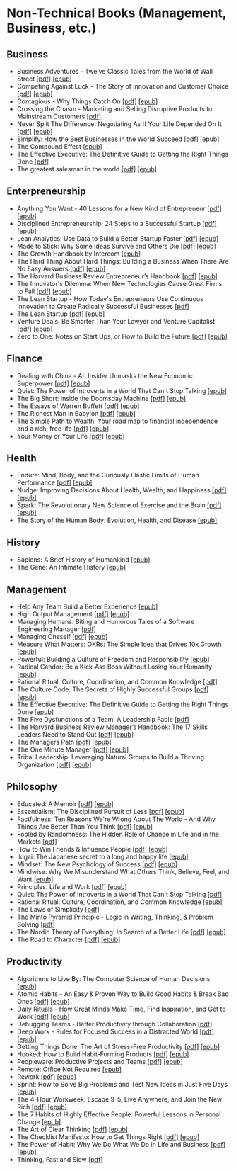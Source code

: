 # Non-Technical Books (Management, Business, etc.)

## Business

 - Business Adventures - Twelve Classic Tales from the World of Wall Street [[pdf]](https://github.com/ahmadassaf/books-library/blob/master/Misc.%20(Management,%20Business,%20etc.)/Business/Business%20Adventures%20-%20Twelve%20Classic%20Tales%20from%20the%20World%20of%20Wall%20Street.pdf) [[epub]](https://github.com/ahmadassaf/books-library/blob/master/Misc.%20(Management,%20Business,%20etc.)/Business/Business%20Adventures%20-%20Twelve%20Classic%20Tales%20from%20the%20World%20of%20Wall%20Street.epub)
 - Competing Against Luck - The Story of Innovation and Customer Choice [[pdf]](https://github.com/ahmadassaf/books-library/blob/master/Misc.%20(Management,%20Business,%20etc.)/Business/Competing%20Against%20Luck%20-%20The%20Story%20of%20Innovation%20and%20Customer%20Choice.pdf) [[epub]](https://github.com/ahmadassaf/books-library/blob/master/Misc.%20(Management,%20Business,%20etc.)/Business/Competing%20Against%20Luck%20-%20The%20Story%20of%20Innovation%20and%20Customer%20Choice.epub)
 - Contagious - Why Things Catch On [[pdf]](https://github.com/ahmadassaf/books-library/blob/master/Misc.%20(Management,%20Business,%20etc.)/Business/Contagious%20-%20Why%20Things%20Catch%20On.pdf) [[epub]](https://github.com/ahmadassaf/books-library/blob/master/Misc.%20(Management,%20Business,%20etc.)/Business/Contagious%20-%20Why%20Things%20Catch%20On.epub)
 - Crossing the Chasm - Marketing and Selling Disruptive Products to Mainstream Customers [[pdf]](https://github.com/ahmadassaf/books-library/blob/master/Misc.%20(Management,%20Business,%20etc.)/Business/Crossing%20the%20Chasm%20-%20Marketing%20and%20Selling%20Disruptive%20Products%20to%20Mainstream%20Customers.pdf)
 - Never Split The Difference: Negotiating As If Your Life Depended On It [[pdf]](https://github.com/ahmadassaf/books-library/blob/master/Misc.%20(Management,%20Business,%20etc.)/Business/Never%20Split%20The%20Difference:%20Negotiating%20As%20If%20Your%20Life%20Depended%20On%20It.pdf) [[epub]](https://github.com/ahmadassaf/books-library/blob/master/Misc.%20(Management,%20Business,%20etc.)/Business/Never%20Split%20The%20Difference:%20Negotiating%20As%20If%20Your%20Life%20Depended%20On%20It.epub)
 - Simplify: How the Best Businesses in the World Succeed [[pdf]](https://github.com/ahmadassaf/books-library/blob/master/Misc.%20(Management,%20Business,%20etc.)/Business/Simplify:%20How%20the%20Best%20Businesses%20in%20the%20World%20Succeed.pdf) [[epub]](https://github.com/ahmadassaf/books-library/blob/master/Misc.%20(Management,%20Business,%20etc.)/Business/Simplify:%20How%20the%20Best%20Businesses%20in%20the%20World%20Succeed.epub)
 - The Compound Effect [[epub]](https://github.com/ahmadassaf/books-library/blob/master/Misc.%20(Management,%20Business,%20etc.)/Business/The%20Compound%20Effect.epub)
 - The Effective Executive: The Definitive Guide to Getting the Right Things Done [[pdf]](https://github.com/ahmadassaf/books-library/blob/master/Misc.%20(Management,%20Business,%20etc.)/Business/The%20Effective%20Executive:%20The%20Definitive%20Guide%20to%20Getting%20the%20Right%20Things%20Done.pdf)
 - The greatest salesman in the world [[pdf]](https://github.com/ahmadassaf/books-library/blob/master/Misc.%20(Management,%20Business,%20etc.)/Business/The%20greatest%20salesman%20in%20the%20world.pdf) [[epub]](https://github.com/ahmadassaf/books-library/blob/master/Misc.%20(Management,%20Business,%20etc.)/Business/The%20greatest%20salesman%20in%20the%20world.epub)

## Enterpreneurship

 - Anything You Want - 40 Lessons for a New Kind of Entrepreneur [[pdf]](https://github.com/ahmadassaf/books-library/blob/master/Misc.%20(Management,%20Business,%20etc.)/Enterpreneurship/Anything%20You%20Want%20-%2040%20Lessons%20for%20a%20New%20Kind%20of%20Entrepreneur.pdf) [[epub]](https://github.com/ahmadassaf/books-library/blob/master/Misc.%20(Management,%20Business,%20etc.)/Enterpreneurship/Anything%20You%20Want%20-%2040%20Lessons%20for%20a%20New%20Kind%20of%20Entrepreneur.epub)
 - Disciplined Entrepreneurship: 24 Steps to a Successful Startup [[pdf]](https://github.com/ahmadassaf/books-library/blob/master/Misc.%20(Management,%20Business,%20etc.)/Enterpreneurship/Disciplined%20Entrepreneurship:%2024%20Steps%20to%20a%20Successful%20Startup.pdf) [[epub]](https://github.com/ahmadassaf/books-library/blob/master/Misc.%20(Management,%20Business,%20etc.)/Enterpreneurship/Disciplined%20Entrepreneurship:%2024%20Steps%20to%20a%20Successful%20Startup.epub)
 - Lean Analytics: Use Data to Build a Better Startup Faster [[pdf]](https://github.com/ahmadassaf/books-library/blob/master/Misc.%20(Management,%20Business,%20etc.)/Enterpreneurship/Lean%20Analytics:%20Use%20Data%20to%20Build%20a%20Better%20Startup%20Faster.pdf) [[epub]](https://github.com/ahmadassaf/books-library/blob/master/Misc.%20(Management,%20Business,%20etc.)/Enterpreneurship/Lean%20Analytics:%20Use%20Data%20to%20Build%20a%20Better%20Startup%20Faster.epub)
 - Made to Stick: Why Some Ideas Survive and Others Die [[pdf]](https://github.com/ahmadassaf/books-library/blob/master/Misc.%20(Management,%20Business,%20etc.)/Enterpreneurship/Made%20to%20Stick:%20Why%20Some%20Ideas%20Survive%20and%20Others%20Die.pdf) [[epub]](https://github.com/ahmadassaf/books-library/blob/master/Misc.%20(Management,%20Business,%20etc.)/Enterpreneurship/Made%20to%20Stick:%20Why%20Some%20Ideas%20Survive%20and%20Others%20Die.epub)
 - The Growth Handbook by Intercom [[epub]](https://github.com/ahmadassaf/books-library/blob/master/Misc.%20(Management,%20Business,%20etc.)/Enterpreneurship/The%20Growth%20Handbook%20by%20Intercom.epub)
 - The Hard Thing About Hard Things: Building a Business When There Are No Easy Answers [[pdf]](https://github.com/ahmadassaf/books-library/blob/master/Misc.%20(Management,%20Business,%20etc.)/Enterpreneurship/The%20Hard%20Thing%20About%20Hard%20Things:%20Building%20a%20Business%20When%20There%20Are%20No%20Easy%20Answers.pdf) [[epub]](https://github.com/ahmadassaf/books-library/blob/master/Misc.%20(Management,%20Business,%20etc.)/Enterpreneurship/The%20Hard%20Thing%20About%20Hard%20Things:%20Building%20a%20Business%20When%20There%20Are%20No%20Easy%20Answers.epub)
 - The Harvard Business Review Entrepreneur’s Handbook [[pdf]](https://github.com/ahmadassaf/books-library/blob/master/Misc.%20(Management,%20Business,%20etc.)/Enterpreneurship/The%20Harvard%20Business%20Review%20Entrepreneur’s%20Handbook.pdf) [[epub]](https://github.com/ahmadassaf/books-library/blob/master/Misc.%20(Management,%20Business,%20etc.)/Enterpreneurship/The%20Harvard%20Business%20Review%20Entrepreneur’s%20Handbook.epub)
 - The Innovator's Dilemma: When New Technologies Cause Great Firms to Fail [[pdf]](https://github.com/ahmadassaf/books-library/blob/master/Misc.%20(Management,%20Business,%20etc.)/Enterpreneurship/The%20Innovator's%20Dilemma:%20When%20New%20Technologies%20Cause%20Great%20Firms%20to%20Fail.pdf) [[epub]](https://github.com/ahmadassaf/books-library/blob/master/Misc.%20(Management,%20Business,%20etc.)/Enterpreneurship/The%20Innovator's%20Dilemma:%20When%20New%20Technologies%20Cause%20Great%20Firms%20to%20Fail.epub)
 - The Lean Startup - How Today's Entrepreneurs Use Continuous Innovation to Create Radically Successful Businesses [[pdf]](https://github.com/ahmadassaf/books-library/blob/master/Misc.%20(Management,%20Business,%20etc.)/Enterpreneurship/The%20Lean%20Startup%20-%20How%20Today's%20Entrepreneurs%20Use%20Continuous%20Innovation%20to%20Create%20Radically%20Successful%20Businesses.pdf)
 - The Lean Startup [[pdf]](https://github.com/ahmadassaf/books-library/blob/master/Misc.%20(Management,%20Business,%20etc.)/Enterpreneurship/The%20Lean%20Startup.pdf) [[epub]](https://github.com/ahmadassaf/books-library/blob/master/Misc.%20(Management,%20Business,%20etc.)/Enterpreneurship/The%20Lean%20Startup.epub)
 - Venture Deals: Be Smarter Than Your Lawyer and Venture Capitalist [[pdf]](https://github.com/ahmadassaf/books-library/blob/master/Misc.%20(Management,%20Business,%20etc.)/Enterpreneurship/Venture%20Deals:%20Be%20Smarter%20Than%20Your%20Lawyer%20and%20Venture%20Capitalist.pdf)  [[epub]](https://github.com/ahmadassaf/books-library/blob/master/Misc.%20(Management,%20Business,%20etc.)/Enterpreneurship/Venture%20Deals:%20Be%20Smarter%20Than%20Your%20Lawyer%20and%20Venture%20Capitalist.epub)
 - Zero to One: Notes on Start Ups, or How to Build the Future [[pdf]](https://github.com/ahmadassaf/books-library/blob/master/Misc.%20(Management,%20Business,%20etc.)/Enterpreneurship/Zero%20to%20One:%20Notes%20on%20Start%20Ups,%20or%20How%20to%20Build%20the%20Future.pdf) [[epub]](https://github.com/ahmadassaf/books-library/blob/master/Misc.%20(Management,%20Business,%20etc.)/Enterpreneurship/Zero%20to%20One:%20Notes%20on%20Start%20Ups,%20or%20How%20to%20Build%20the%20Future.epub)

## Finance

 - Dealing with China - An Insider Unmasks the New Economic Superpower [[pdf]](https://github.com/ahmadassaf/books-library/blob/master/Misc.%20(Management,%20Business,%20etc.)/Finance/Dealing%20with%20China%20-%20An%20Insider%20Unmasks%20the%20New%20Economic%20Superpower.pdf) [[epub]](https://github.com/ahmadassaf/books-library/blob/master/Misc.%20(Management,%20Business,%20etc.)/Finance/Dealing%20with%20China%20-%20An%20Insider%20Unmasks%20the%20New%20Economic%20Superpower.epub)
 - Quiet: The Power of Introverts in a World That Can't Stop Talking [[epub]](https://github.com/ahmadassaf/books-library/blob/master/Misc.%20(Management,%20Business,%20etc.)/Finance/Quiet:%20The%20Power%20of%20Introverts%20in%20a%20World%20That%20Can't%20Stop%20Talking.epub)
 - The Big Short: Inside the Doomsday Machine [[pdf]](https://github.com/ahmadassaf/books-library/blob/master/Misc.%20(Management,%20Business,%20etc.)/Finance/The%20Big%20Short:%20Inside%20the%20Doomsday%20Machine.pdf) [[epub]](https://github.com/ahmadassaf/books-library/blob/master/Misc.%20(Management,%20Business,%20etc.)/Finance/The%20Big%20Short:%20Inside%20the%20Doomsday%20Machine.epub)
 - The Essays of Warren Buffett [[pdf]](https://github.com/ahmadassaf/books-library/blob/master/Misc.%20(Management,%20Business,%20etc.)/Finance/The%20Essays%20of%20Warren%20Buffett.pdf) [[epub]](https://github.com/ahmadassaf/books-library/blob/master/Misc.%20(Management,%20Business,%20etc.)/Finance/The%20Essays%20of%20Warren%20Buffett.epub)
 - The Richest Man in Babylon [[pdf]](https://github.com/ahmadassaf/books-library/blob/master/Misc.%20(Management,%20Business,%20etc.)/Finance/The%20Richest%20Man%20in%20Babylon.pdf) [[epub]](https://github.com/ahmadassaf/books-library/blob/master/Misc.%20(Management,%20Business,%20etc.)/Finance/The%20Richest%20Man%20in%20Babylon.epub)
 - The Simple Path to Wealth: Your road map to financial independence and a rich, free life [[pdf]](https://github.com/ahmadassaf/books-library/blob/master/Misc.%20(Management,%20Business,%20etc.)/Finance/The%20Simple%20Path%20to%20Wealth:%20Your%20road%20map%20to%20financial%20independence%20and%20a%20rich,%20free%20life.pdf) [[epub]](https://github.com/ahmadassaf/books-library/blob/master/Misc.%20(Management,%20Business,%20etc.)/Finance/The%20Simple%20Path%20to%20Wealth:%20Your%20road%20map%20to%20financial%20independence%20and%20a%20rich,%20free%20life.epub)
 - Your Money or Your Life [[pdf]](https://github.com/ahmadassaf/books-library/blob/master/Misc.%20(Management,%20Business,%20etc.)/Finance/Your%20Money%20or%20Your%20Life.pdf) [[epub]](https://github.com/ahmadassaf/books-library/blob/master/Misc.%20(Management,%20Business,%20etc.)/Finance/Your%20Money%20or%20Your%20Life.epub)

## Health

 - Endure: Mind, Body, and the Curiously Elastic Limits of Human Performance [[pdf]](https://github.com/ahmadassaf/books-library/blob/master/Misc.%20(Management,%20Business,%20etc.)/Health/Endure:%20Mind,%20Body,%20and%20the%20Curiously%20Elastic%20Limits%20of%20Human%20Performance.pdf) [[epub]](https://github.com/ahmadassaf/books-library/blob/master/Misc.%20(Management,%20Business,%20etc.)/Health/Endure:%20Mind,%20Body,%20and%20the%20Curiously%20Elastic%20Limits%20of%20Human%20Performance.epub)
 - Nudge: Improving Decisions About Health, Wealth, and Happiness [[pdf]](https://github.com/ahmadassaf/books-library/blob/master/Misc.%20(Management,%20Business,%20etc.)/Health/Nudge:%20Improving%20Decisions%20About%20Health,%20Wealth,%20and%20Happiness.pdf) [[epub]](https://github.com/ahmadassaf/books-library/blob/master/Misc.%20(Management,%20Business,%20etc.)/Health/Nudge:%20Improving%20Decisions%20About%20Health,%20Wealth,%20and%20Happiness.epub)
 - Spark: The Revolutionary New Science of Exercise and the Brain [[pdf]](https://github.com/ahmadassaf/books-library/blob/master/Misc.%20(Management,%20Business,%20etc.)/Health/Spark:%20The%20Revolutionary%20New%20Science%20of%20Exercise%20and%20the%20Brain.pdf) [[epub]](https://github.com/ahmadassaf/books-library/blob/master/Misc.%20(Management,%20Business,%20etc.)/Health/Spark:%20The%20Revolutionary%20New%20Science%20of%20Exercise%20and%20the%20Brain.epub)
 - The Story of the Human Body: Evolution, Health, and Disease [[epub]](https://github.com/ahmadassaf/books-library/blob/master/Misc.%20(Management,%20Business,%20etc.)/Health/The%20Story%20of%20the%20Human%20Body:%20Evolution,%20Health,%20and%20Disease.epub)

## History

 - Sapiens: A Brief History of Humankind [[epub]](https://github.com/ahmadassaf/books-library/blob/master/Misc.%20(Management,%20Business,%20etc.)/History/Sapiens:%20A%20Brief%20History%20of%20Humankind.epub)
 - The Gene: An Intimate History [[epub]](https://github.com/ahmadassaf/books-library/blob/master/Misc.%20(Management,%20Business,%20etc.)/History/The%20Gene:%20An%20Intimate%20History.epub)

## Management

 - Help Any Team Build a Better Experience [[epub]](https://github.com/ahmadassaf/books-library/blob/master/Misc.%20(Management,%20Business,%20etc.)/Management/Help%20Any%20Team%20Build%20a%20Better%20Experience.epub)
 - High Output Management [[pdf]](https://github.com/ahmadassaf/books-library/blob/master/Misc.%20(Management,%20Business,%20etc.)/Management/High%20Output%20Management.pdf) [[epub]](https://github.com/ahmadassaf/books-library/blob/master/Misc.%20(Management,%20Business,%20etc.)/Management/High%20Output%20Management.epub)
 - Managing Humans: Biting and Humorous Tales of a Software Engineering Manager [[pdf]](https://github.com/ahmadassaf/books-library/blob/master/Misc.%20(Management,%20Business,%20etc.)/Management/Managing%20Humans:%20Biting%20and%20Humorous%20Tales%20of%20a%20Software%20Engineering%20Manager.pdf)
 - Managing Oneself [[pdf]](https://github.com/ahmadassaf/books-library/blob/master/Misc.%20(Management,%20Business,%20etc.)/Management/Managing%20Oneself.pdf) [[epub]](https://github.com/ahmadassaf/books-library/blob/master/Misc.%20(Management,%20Business,%20etc.)/Management/Managing%20Oneself.epub)
 - Measure What Matters: OKRs: The Simple Idea that Drives 10x Growth [[epub]](https://github.com/ahmadassaf/books-library/blob/master/Misc.%20(Management,%20Business,%20etc.)/Management/Measure%20What%20Matters:%20OKRs:%20The%20Simple%20Idea%20that%20Drives%2010x%20Growth.epub)
 - Powerful: Building a Culture of Freedom and Responsibility [[epub]](https://github.com/ahmadassaf/books-library/blob/master/Misc.%20(Management,%20Business,%20etc.)/Management/Powerful:%20Building%20a%20Culture%20of%20Freedom%20and%20Responsibility.epub)
 - Radical Candor: Be a Kick-Ass Boss Without Losing Your Humanity [[epub]](https://github.com/ahmadassaf/books-library/blob/master/Misc.%20(Management,%20Business,%20etc.)/Management/Radical%20Candor:%20Be%20a%20Kick-Ass%20Boss%20Without%20Losing%20Your%20Humanity.epub)
 - Rational Ritual: Culture, Coordination, and Common Knowledge [[pdf]](https://github.com/ahmadassaf/books-library/blob/master/Misc.%20(Management,%20Business,%20etc.)/Management/Rational%20Ritual:%20Culture,%20Coordination,%20and%20Common%20Knowledge.pdf)
 - The Culture Code: The Secrets of Highly Successful Groups [[pdf]](https://github.com/ahmadassaf/books-library/blob/master/Misc.%20(Management,%20Business,%20etc.)/Management/The%20Culture%20Code:%20The%20Secrets%20of%20Highly%20Successful%20Groups.pdf) [[epub]](https://github.com/ahmadassaf/books-library/blob/master/Misc.%20(Management,%20Business,%20etc.)/Management/The%20Culture%20Code:%20The%20Secrets%20of%20Highly%20Successful%20Groups.epub)
 - The Effective Executive: The Definitive Guide to Getting the Right Things Done [[epub]](https://github.com/ahmadassaf/books-library/blob/master/Misc.%20(Management,%20Business,%20etc.)/Management/The%20Effective%20Executive:%20The%20Definitive%20Guide%20to%20Getting%20the%20Right%20Things%20Done.epub)
 - The Five Dysfunctions of a Team: A Leadership Fable [[pdf]](https://github.com/ahmadassaf/books-library/blob/master/Misc.%20(Management,%20Business,%20etc.)/Management/The%20Five%20Dysfunctions%20of%20a%20Team:%20A%20Leadership%20Fable.pdf)
 - The Harvard Business Review Manager’s Handbook: The 17 Skills Leaders Need to Stand Out [[pdf]](https://github.com/ahmadassaf/books-library/blob/master/Misc.%20(Management,%20Business,%20etc.)/Management/The%20Harvard%20Business%20Review%20Manager’s%20Handbook:%20The%2017%20Skills%20Leaders%20Need%20to%20Stand%20Out.pdf) [[epub]](https://github.com/ahmadassaf/books-library/blob/master/Misc.%20(Management,%20Business,%20etc.)/Management/The%20Harvard%20Business%20Review%20Manager’s%20Handbook:%20The%2017%20Skills%20Leaders%20Need%20to%20Stand%20Out.epub)
 - The Managers Path [[pdf]](https://github.com/ahmadassaf/books-library/blob/master/Misc.%20(Management,%20Business,%20etc.)/Management/The%20Manager`s%20Path.pdf) [[epub]](https://github.com/ahmadassaf/books-library/blob/master/Misc.%20(Management,%20Business,%20etc.)/Management/The%20Manager`s%20Path.epub)
 - The One Minute Manager [[pdf]](https://github.com/ahmadassaf/books-library/blob/master/Misc.%20(Management,%20Business,%20etc.)/Management/The%20One%20Minute%20Manager.pdf) [[epub]](https://github.com/ahmadassaf/books-library/blob/master/Misc.%20(Management,%20Business,%20etc.)/Management/The%20One%20Minute%20Manager.epub)
 - Tribal Leadership: Leveraging Natural Groups to Build a Thriving Organization [[pdf]](https://github.com/ahmadassaf/books-library/blob/master/Misc.%20(Management,%20Business,%20etc.)/Management/Tribal%20Leadership:%20Leveraging%20Natural%20Groups%20to%20Build%20a%20Thriving%20Organization.pdf) [[epub]](https://github.com/ahmadassaf/books-library/blob/master/Misc.%20(Management,%20Business,%20etc.)/Management/Tribal%20Leadership:%20Leveraging%20Natural%20Groups%20to%20Build%20a%20Thriving%20Organization.epub)

## Philosophy

 - Educated: A Memoir [[pdf]](https://github.com/ahmadassaf/books-library/blob/master/Misc.%20(Management,%20Business,%20etc.)/Philosophy/Educated:%20A%20Memoir.pdf) [[epub]](https://github.com/ahmadassaf/books-library/blob/master/Misc.%20(Management,%20Business,%20etc.)/Philosophy/Educated:%20A%20Memoir.epub)
 - Essentialism: The Disciplined Pursuit of Less [[pdf]](https://github.com/ahmadassaf/books-library/blob/master/Misc.%20(Management,%20Business,%20etc.)/Philosophy/Essentialism:%20The%20Disciplined%20Pursuit%20of%20Less.pdf) [[epub]](https://github.com/ahmadassaf/books-library/blob/master/Misc.%20(Management,%20Business,%20etc.)/Philosophy/Essentialism:%20The%20Disciplined%20Pursuit%20of%20Less.epub)
 - Factfulness: Ten Reasons We're Wrong About The World - And Why Things Are Better Than You Think [[pdf]](https://github.com/ahmadassaf/books-library/blob/master/Misc.%20(Management,%20Business,%20etc.)/Philosophy/Factfulness:%20Ten%20Reasons%20We're%20Wrong%20About%20The%20World%20-%20And%20Why%20Things%20Are%20Better%20Than%20You%20Think.pdf) [[epub]](https://github.com/ahmadassaf/books-library/blob/master/Misc.%20(Management,%20Business,%20etc.)/Philosophy/Factfulness:%20Ten%20Reasons%20We're%20Wrong%20About%20The%20World%20-%20And%20Why%20Things%20Are%20Better%20Than%20You%20Think.epub)
 - Fooled by Randomness: The Hidden Role of Chance in Life and in the Markets [[pdf]](https://github.com/ahmadassaf/books-library/blob/master/Misc.%20(Management,%20Business,%20etc.)/Philosophy/Fooled%20by%20Randomness:%20The%20Hidden%20Role%20of%20Chance%20in%20Life%20and%20in%20the%20Markets.pdf)
 - How to Win Friends & Influence People [[pdf]](https://github.com/ahmadassaf/books-library/blob/master/Misc.%20(Management,%20Business,%20etc.)/Philosophy/How%20to%20Win%20Friends%20&%20Influence%20People.pdf) [[epub]](https://github.com/ahmadassaf/books-library/blob/master/Misc.%20(Management,%20Business,%20etc.)/Philosophy/How%20to%20Win%20Friends%20&%20Influence%20People.epub)
 - Ikigai: The Japanese secret to a long and happy life [[epub]](https://github.com/ahmadassaf/books-library/blob/master/Misc.%20(Management,%20Business,%20etc.)/Philosophy/Ikigai:%20The%20Japanese%20secret%20to%20a%20long%20and%20happy%20life.epub)
 - Mindset: The New Psychology of Success [[pdf]](https://github.com/ahmadassaf/books-library/blob/master/Misc.%20(Management,%20Business,%20etc.)/Philosophy/Mindset:%20The%20New%20Psychology%20of%20Success.pdf) [[epub]](https://github.com/ahmadassaf/books-library/blob/master/Misc.%20(Management,%20Business,%20etc.)/Philosophy/Mindset:%20The%20New%20Psychology%20of%20Success.epub)
 - Mindwise: Why We Misunderstand What Others Think, Believe, Feel, and Want [[epub]](https://github.com/ahmadassaf/books-library/blob/master/Misc.%20(Management,%20Business,%20etc.)/Philosophy/Mindwise:%20Why%20We%20Misunderstand%20What%20Others%20Think,%20Believe,%20Feel,%20and%20Want.epub)
 - Principles: Life and Work [[pdf]](https://github.com/ahmadassaf/books-library/blob/master/Misc.%20(Management,%20Business,%20etc.)/Philosophy/Principles:%20Life%20and%20Work.pdf) [[epub]](https://github.com/ahmadassaf/books-library/blob/master/Misc.%20(Management,%20Business,%20etc.)/Philosophy/Principles:%20Life%20and%20Work.epub)
 - Quiet: The Power of Introverts in a World That Can't Stop Talking [[pdf]](https://github.com/ahmadassaf/books-library/blob/master/Misc.%20(Management,%20Business,%20etc.)/Philosophy/Quiet:%20The%20Power%20of%20Introverts%20in%20a%20World%20That%20Can't%20Stop%20Talking.pdf)
 - Rational Ritual: Culture, Coordination, and Common Knowledge [[epub]](https://github.com/ahmadassaf/books-library/blob/master/Misc.%20(Management,%20Business,%20etc.)/Philosophy/Rational%20Ritual:%20Culture,%20Coordination,%20and%20Common%20Knowledge.epub)
 - The Laws of Simplicity [[pdf]](https://github.com/ahmadassaf/books-library/blob/master/Misc.%20(Management,%20Business,%20etc.)/Philosophy/The%20Laws%20of%20Simplicity.pdf)
 - The Minto Pyramid Principle - Logic in Writing, Thinking, & Problem Solving [[pdf]](https://github.com/ahmadassaf/books-library/blob/master/Misc.%20(Management,%20Business,%20etc.)/Philosophy/The%20Minto%20Pyramid%20Principle%20-%20Logic%20in%20Writing,%20Thinking,%20&%20Problem%20Solving.pdf)
 - The Nordic Theory of Everything: In Search of a Better Life [[pdf]](https://github.com/ahmadassaf/books-library/blob/master/Misc.%20(Management,%20Business,%20etc.)/Philosophy/The%20Nordic%20Theory%20of%20Everything:%20In%20Search%20of%20a%20Better%20Life.pdf) [[epub]](https://github.com/ahmadassaf/books-library/blob/master/Misc.%20(Management,%20Business,%20etc.)/Philosophy/The%20Nordic%20Theory%20of%20Everything:%20In%20Search%20of%20a%20Better%20Life.epub)
 - The Road to Character [[pdf]](https://github.com/ahmadassaf/books-library/blob/master/Misc.%20(Management,%20Business,%20etc.)/Philosophy/The%20Road%20to%20Character.pdf) [[epub]](https://github.com/ahmadassaf/books-library/blob/master/Misc.%20(Management,%20Business,%20etc.)/Philosophy/The%20Road%20to%20Character.epub)

## Productivity

 - Algorithms to Live By: The Computer Science of Human Decisions [[epub]](https://github.com/ahmadassaf/books-library/blob/master/Misc.%20(Management,%20Business,%20etc.)/Productivity/Algorithms%20to%20Live%20By:%20The%20Computer%20Science%20of%20Human%20Decisions.epub)
 - Atomic Habits - An Easy & Proven Way to Build Good Habits & Break Bad Ones [[pdf]](https://github.com/ahmadassaf/books-library/blob/master/Misc.%20(Management,%20Business,%20etc.)/Productivity/Atomic%20Habits%20-%20An%20Easy%20&%20Proven%20Way%20to%20Build%20Good%20Habits%20&%20Break%20Bad%20Ones.pdf) [[epub]](https://github.com/ahmadassaf/books-library/blob/master/Misc.%20(Management,%20Business,%20etc.)/Productivity/Atomic%20Habits%20-%20An%20Easy%20&%20Proven%20Way%20to%20Build%20Good%20Habits%20&%20Break%20Bad%20Ones.epub)
 - Daily Rituals - How Great Minds Make Time, Find Inspiration, and Get to Work [[pdf]](https://github.com/ahmadassaf/books-library/blob/master/Misc.%20(Management,%20Business,%20etc.)/Productivity/Daily%20Rituals%20-%20How%20Great%20Minds%20Make%20Time,%20Find%20Inspiration,%20and%20Get%20to%20Work.pdf) [[epub]](https://github.com/ahmadassaf/books-library/blob/master/Misc.%20(Management,%20Business,%20etc.)/Productivity/Daily%20Rituals%20-%20How%20Great%20Minds%20Make%20Time,%20Find%20Inspiration,%20and%20Get%20to%20Work.epub)
 - Debugging Teams - Better Productivity through Collaboration [[pdf]](https://github.com/ahmadassaf/books-library/blob/master/Misc.%20(Management,%20Business,%20etc.)/Productivity/Debugging%20Teams%20-%20Better%20Productivity%20through%20Collaboration.pdf)
 - Deep Work - Rules for Focused Success in a Distracted World [[pdf]](https://github.com/ahmadassaf/books-library/blob/master/Misc.%20(Management,%20Business,%20etc.)/Productivity/Deep%20Work%20-%20Rules%20for%20Focused%20Success%20in%20a%20Distracted%20World.pdf) [[epub]](https://github.com/ahmadassaf/books-library/blob/master/Misc.%20(Management,%20Business,%20etc.)/Productivity/Deep%20Work%20-%20Rules%20for%20Focused%20Success%20in%20a%20Distracted%20World.epub)
 - Getting Things Done: The Art of Stress-Free Productivity [[pdf]](https://github.com/ahmadassaf/books-library/blob/master/Misc.%20(Management,%20Business,%20etc.)/Productivity/Getting%20Things%20Done:%20The%20Art%20of%20Stress-Free%20Productivity.pdf) [[epub]](https://github.com/ahmadassaf/books-library/blob/master/Misc.%20(Management,%20Business,%20etc.)/Productivity/Getting%20Things%20Done:%20The%20Art%20of%20Stress-Free%20Productivity.epub)
 - Hooked: How to Build Habit-Forming Products [[pdf]](https://github.com/ahmadassaf/books-library/blob/master/Misc.%20(Management,%20Business,%20etc.)/Productivity/Hooked:%20How%20to%20Build%20Habit-Forming%20Products.pdf) [[epub]](https://github.com/ahmadassaf/books-library/blob/master/Misc.%20(Management,%20Business,%20etc.)/Productivity/Hooked:%20How%20to%20Build%20Habit-Forming%20Products.epub)
 - Peopleware: Productive Projects and Teams [[pdf]](https://github.com/ahmadassaf/books-library/blob/master/Misc.%20(Management,%20Business,%20etc.)/Productivity/Peopleware:%20Productive%20Projects%20and%20Teams.pdf) [[epub]](https://github.com/ahmadassaf/books-library/blob/master/Misc.%20(Management,%20Business,%20etc.)/Productivity/Peopleware:%20Productive%20Projects%20and%20Teams.epub)
 - Remote: Office Not Required [[epub]](https://github.com/ahmadassaf/books-library/blob/master/Misc.%20(Management,%20Business,%20etc.)/Productivity/Remote:%20Office%20Not%20Required.epub)
 - Rework [[pdf]](https://github.com/ahmadassaf/books-library/blob/master/Misc.%20(Management,%20Business,%20etc.)/Productivity/Rework.pdf) [[epub]](https://github.com/ahmadassaf/books-library/blob/master/Misc.%20(Management,%20Business,%20etc.)/Productivity/Rework.epub)
 - Sprint: How to Solve Big Problems and Test New Ideas in Just Five Days [[epub]](https://github.com/ahmadassaf/books-library/blob/master/Misc.%20(Management,%20Business,%20etc.)/Productivity/Sprint:%20How%20to%20Solve%20Big%20Problems%20and%20Test%20New%20Ideas%20in%20Just%20Five%20Days.epub)
 - The 4-Hour Workweek: Escape 9-5, Live Anywhere, and Join the New Rich [[pdf]](https://github.com/ahmadassaf/books-library/blob/master/Misc.%20(Management,%20Business,%20etc.)/Productivity/The%204-Hour%20Workweek:%20Escape%209-5,%20Live%20Anywhere,%20and%20Join%20the%20New%20Rich.pdf) [[epub]](https://github.com/ahmadassaf/books-library/blob/master/Misc.%20(Management,%20Business,%20etc.)/Productivity/The%204-Hour%20Workweek:%20Escape%209-5,%20Live%20Anywhere,%20and%20Join%20the%20New%20Rich.epub)
 - The 7 Habits of Highly Effective People: Powerful Lessons in Personal Change [[epub]](https://github.com/ahmadassaf/books-library/blob/master/Misc.%20(Management,%20Business,%20etc.)/Productivity/The%207%20Habits%20of%20Highly%20Effective%20People:%20Powerful%20Lessons%20in%20Personal%20Change.epub)
 - The Art of Clear Thinking [[pdf]](https://github.com/ahmadassaf/books-library/blob/master/Misc.%20(Management,%20Business,%20etc.)/Productivity/The%20Art%20of%20Clear%20Thinking.pdf) [[epub]](https://github.com/ahmadassaf/books-library/blob/master/Misc.%20(Management,%20Business,%20etc.)/Productivity/The%20Art%20of%20Clear%20Thinking.epub)
 - The Checklist Manifesto: How to Get Things Right [[pdf]](https://github.com/ahmadassaf/books-library/blob/master/Misc.%20(Management,%20Business,%20etc.)/Productivity/The%20Checklist%20Manifesto:%20How%20to%20Get%20Things%20Right.pdf) [[epub]](https://github.com/ahmadassaf/books-library/blob/master/Misc.%20(Management,%20Business,%20etc.)/Productivity/The%20Checklist%20Manifesto:%20How%20to%20Get%20Things%20Right.epub)
 - The Power of Habit: Why We Do What We Do in Life and Business [[pdf]](https://github.com/ahmadassaf/books-library/blob/master/Misc.%20(Management,%20Business,%20etc.)/Productivity/The%20Power%20of%20Habit:%20Why%20We%20Do%20What%20We%20Do%20in%20Life%20and%20Business.pdf) [[epub]](https://github.com/ahmadassaf/books-library/blob/master/Misc.%20(Management,%20Business,%20etc.)/Productivity/The%20Power%20of%20Habit:%20Why%20We%20Do%20What%20We%20Do%20in%20Life%20and%20Business.epub)
 - Thinking, Fast and Slow [[pdf]](https://github.com/ahmadassaf/books-library/blob/master/Misc.%20(Management,%20Business,%20etc.)/Productivity/Thinking,%20Fast%20and%20Slow.pdf)